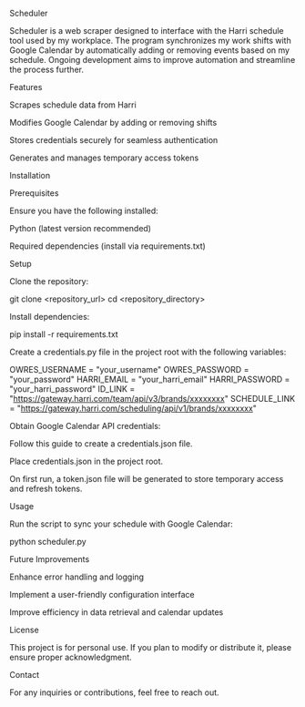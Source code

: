 Scheduler

Scheduler is a web scraper designed to interface with the Harri schedule tool used by my workplace. The program synchronizes my work shifts with Google Calendar by automatically adding or removing events based on my schedule. Ongoing development aims to improve automation and streamline the process further.

Features

Scrapes schedule data from Harri

Modifies Google Calendar by adding or removing shifts

Stores credentials securely for seamless authentication

Generates and manages temporary access tokens

Installation

Prerequisites

Ensure you have the following installed:

Python (latest version recommended)

Required dependencies (install via requirements.txt)

Setup

Clone the repository:

git clone <repository_url>
cd <repository_directory>

Install dependencies:

pip install -r requirements.txt

Create a credentials.py file in the project root with the following variables:

OWRES_USERNAME = "your_username"
OWRES_PASSWORD = "your_password"
HARRI_EMAIL = "your_harri_email"
HARRI_PASSWORD = "your_harri_password"
ID_LINK = "https://gateway.harri.com/team/api/v3/brands/xxxxxxxx"
SCHEDULE_LINK = "https://gateway.harri.com/scheduling/api/v1/brands/xxxxxxxx"

Obtain Google Calendar API credentials:

Follow this guide to create a credentials.json file.

Place credentials.json in the project root.

On first run, a token.json file will be generated to store temporary access and refresh tokens.

Usage

Run the script to sync your schedule with Google Calendar:

python scheduler.py

Future Improvements

Enhance error handling and logging

Implement a user-friendly configuration interface

Improve efficiency in data retrieval and calendar updates

License

This project is for personal use. If you plan to modify or distribute it, please ensure proper acknowledgment.

Contact

For any inquiries or contributions, feel free to reach out.

